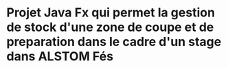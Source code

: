 # Projet Java Fx qui permet la gestion de stock d'une zone de coupe et de preparation dans le cadre d'un stage  dans ALSTOM Fés
